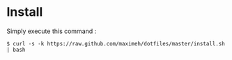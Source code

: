 Install
=======

Simply execute this command :

    $ curl -s -k https://raw.github.com/maximeh/dotfiles/master/install.sh | bash

